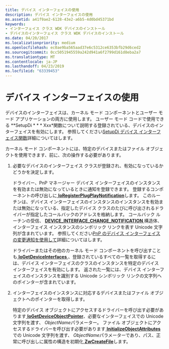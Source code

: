 ```yaml
---
title: デバイス インターフェイスの使用
description: デバイス インターフェイスの使用
ms.assetid: a41f9ae2-6128-43e2-a6b5-4d0bd45371bd
keywords:
- インターフェイス クラス WDK デバイスのインストール
- デバイスのインターフェイス クラス WDK デバイスのインストール
ms.date: 04/20/2017
ms.localizationpriority: medium
ms.openlocfilehash: ec0ae9ba565aad37e6c5312ce6353bfb29d6ced2
ms.sourcegitcommit: 0cc5051945559a242d941a6f2799d161d8eba2a7
ms.translationtype: MT
ms.contentlocale: ja-JP
ms.lasthandoff: 04/23/2019
ms.locfileid: "63339453"
---
```

# <a name="using-a-device-interface"></a>デバイス インターフェイスの使用





デバイスのインターフェイスは、カーネル モード コンポーネントとユーザー モード アプリケーションの両方に使用します。 ユーザー モード コードで使用できる **SetupDi * * * Xxx*関数について説明する登録されている、デバイスのインターフェイスを有効にします。 参照してください[SetupDi デバイス インターフェイス関数](using-device-installation-functions.md#ddk-setupdi-device-interface-functions-dg)詳細についてはします。

カーネル モード コンポーネントには、特定のデバイスまたはファイル オブジェクトを使用できます、前に、次の操作する必要があります。

1.  必要なデバイスのインターフェイス クラスが登録され、有効になっているかどうかを決定します。

    ドライバー、PnP マネージャー デバイス インターフェイスのインスタンスを有効または無効になっているときに通知を登録できます。 登録するコンポーネントの呼び出しに[ **IoRegisterPlugPlayNotification**](https://msdn.microsoft.com/library/windows/hardware/ff549526)します。 このルーチンは、デバイス インターフェイスのインスタンスのインスタンスを有効または無効になっている、指定したデバイス クラスのたびに呼び出されるドライバーが指定したコールバックのアドレスを格納します。 コールバック ルーチンの受信、 [ **DEVICE_INTERFACE_CHANGE_NOTIFICATION** ](https://msdn.microsoft.com/library/windows/hardware/ff543134)構造体、インターフェイス インスタンスのシンボリック リンクを表す Unicode 文字列が含まれています。 参照してください[PnP のデバイス インターフェイスの変更通知を使用して](https://msdn.microsoft.com/library/windows/hardware/ff565474)詳細についてはします。

    ドライバーまたはその他のカーネル モード コンポーネントを呼び出すことも[ **IoGetDeviceInterfaces** ](https://msdn.microsoft.com/library/windows/hardware/ff549186) 、登録されているすべての一覧を取得するには、デバイス インターフェイスのクラスのインスタンスを特定のデバイス インターフェイスを有効にします。 返された一覧には、デバイス インターフェイスのインスタンスを識別する Unicode シンボリック リンクの文字列へのポインターが含まれています。

2.  インターフェイスのインスタンスに対応するデバイスまたはファイル オブジェクトへのポインターを取得します。

    特定のデバイス オブジェクトにアクセスするドライバーを呼び出す必要があります[ **IoGetDeviceObjectPointer**](https://msdn.microsoft.com/library/windows/hardware/ff549198)、必要なインターフェイスでの Unicode 文字列を渡す、 *ObjectName*パラメーター。 ファイル オブジェクトにアクセスするドライバーを呼び出す必要があります[ **InitializeObjectAttributes**](https://msdn.microsoft.com/library/windows/hardware/ff547804)での Unicode 文字列を渡す、 *ObjectName*パラメーターであり、パス、正常に呼び出しに属性の構造を初期化[ **ZwCreateFile**](https://msdn.microsoft.com/library/windows/hardware/ff566424)します。

 

 





